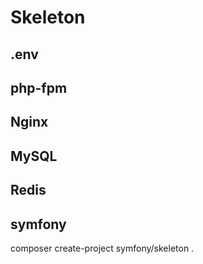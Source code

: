 # Skeleton


## .env

## php-fpm

## Nginx

## MySQL

## Redis

## symfony

composer create-project symfony/skeleton .

